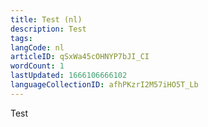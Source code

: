 ```yaml
---
title: Test (nl)
description: Test
tags: 
langCode: nl
articleID: qSxWa45cOHNYP7bJI_CI
wordCount: 1
lastUpdated: 1666106666102
languageCollectionID: afhPKzrI2M57iHO5T_Lb
---
```


Test
